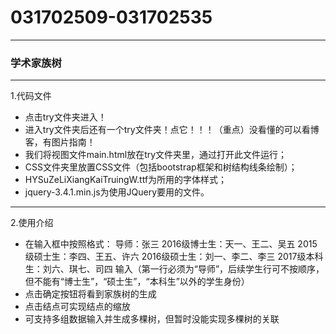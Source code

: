 # 031702509-031702535
---
### 学术家族树
---
1.代码文件
- 点击try文件夹进入！
- 进入try文件夹后还有一个try文件夹！点它！！！（重点）没看懂的可以看博客，有图片指南！
- 我们将视图文件main.html放在try文件夹里，通过打开此文件运行；
- CSS文件夹里放置CSS文件（包括bootstrap框架和树结构线条绘制）；
- HYSuZeLiXiangKaiTruingW.ttf为所用的字体样式；
- jquery-3.4.1.min.js为使用JQuery要用的文件。

---

2.使用介绍
- 在输入框中按照格式：
导师：张三
2016级博士生：天一、王二、吴五
2015级硕士生：李四、王五、许六
2016级硕士生：刘一、李二、李三
2017级本科生：刘六、琪七、司四
输入（第一行必须为“导师”，后续学生行可不按顺序，但不能有“博士生”，“硕士生”，“本科生”以外的学生身份）
- 点击确定按钮将看到家族树的生成
- 点击结点可实现结点的缩放
- 可支持多组数据输入并生成多棵树，但暂时没能实现多棵树的关联
